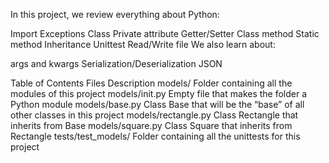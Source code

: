 In this project, we review everything about Python:

Import
Exceptions
Class
Private attribute
Getter/Setter
Class method
Static method
Inheritance
Unittest
Read/Write file
We also learn about:

args and kwargs
Serialization/Deserialization
JSON

Table of Contents
Files	Description
models/	Folder containing all the modules of this project
models/init.py	Empty file that makes the folder a Python module
models/base.py	Class Base that will be the “base” of all other classes in this project
models/rectangle.py	Class Rectangle that inherits from Base
models/square.py	Class Square that inherits from Rectangle
tests/test_models/	Folder containing all the unittests for this project
